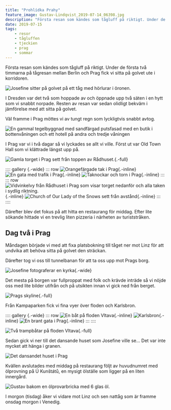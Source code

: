 ```yaml
---
title: "Prohlídka Prahy"
feature_image: Gustav-Lindqvist_2019-07-14_06398.jpg
description: "Första resan som kändes som tågluff på riktigt. Under de första två timmarna på tågresan mellan Berlin och Prag fick vi sitta på golvet ute…"
date: 2019-07-15
tags:
    - resor
    - tågluffen
    - tjeckien
    - prag
    - sommar
---
```


Första resan som kändes som tågluff på riktigt. Under de första två timmarna på tågresan mellan Berlin och Prag fick vi sitta på golvet ute i korridoren.

![Josefine sitter på golvet på ett tåg med hörlurar i öronen.](Gustav-Lindqvist_2019-07-14_06375.jpg)

I Dresden var det två som hoppade av och öppnade upp två säten i en hytt som vi snabbt norpade. Resten av resan var sedan olidligt bekväm i jämförelse med att sitta på golvet.

Väl framme i Prag möttes vi av tungt regn som lyckligtvis snabbt avtog.

![En gammal tegelbyggnad med sandfärgad putsfasad med en butik i bottenvåningen och ett hotell på andra och tredje våningen](20190714_205807-2-1.jpg "Vårt hotell")

I Prag var vi i två dagar så vi lyckades se allt vi ville. Först ut var Old Town Hall som vi klättrade längst upp på.

![Gamla torget i Prag sett från toppen av Rådhuset.](Gustav-Lindqvist_2019-07-14_06398.jpg){.-full}

:::: gallery {.-wide}
::: row
![Orangefärgade tak i Prag](Gustav-Lindqvist_2019-07-14_06412.jpg){.-inline}
![En gata med trafik i Prag](Gustav-Lindqvist_2019-07-14_06414.jpg){.-inline}
![Taknockar och torn i Prag](Gustav-Lindqvist_2019-07-14_06405.jpg){.-inline}
:::
::: row
![Vidvinkelvy från Rådhuset i Prag som visar torget nedanför och alla taken i sydlig riktning.](Gustav-Lindqvist_2019-07-14_06391.jpg){.-inline}
![Church of Our Lady of the Snows sett från avstånd](Gustav-Lindqvist_2019-07-14_06421.jpg){.-inline}
:::
::::

Därefter blev det fokus på att hitta en restaurang för middag. Efter lite sökande hittade vi en trevlig liten pizzeria i närheten av turiststråken.

## Dag två i Prag

Måndagen började vi med att fixa platsbokning till tåget ner mot Linz för att undvika att behöva sitta på golvet den sträckan.

Därefter tog vi oss till tunnelbanan för att ta oss upp mot Prags borg.

![Josefine fotograferar en kyrka](Gustav-Lindqvist_2019-07-15_06444.jpg){.-wide}

Det mesta på borgen var fullproppat med folk och krävde inträde så vi nöjde oss med lite bilder utifrån och på utsikten innan vi gick ned från berget.

![Prags skyline](Gustav-Lindqvist_2019-07-15_06448-Pano.jpg){.-full}

Från Kampaparken fick vi fina vyer över floden och Karlsbron.

:::: gallery {.-wide}
::: row
![En båt på floden Vltava](Gustav-Lindqvist_2019-07-15_06476.jpg){.-inline}
![Karlsbron](Gustav-Lindqvist_2019-07-15_06477.jpg){.-inline}
![En brant gata i Prag](Gustav-Lindqvist_2019-07-15_06463-Pano.jpg){.-inline}
:::
::::

![Två trampbåtar på floden Vltava](Gustav-Lindqvist_2019-07-15_06488.jpg){.-full}

Sedan gick vi ner till det dansande huset som Josefine ville se... Det var inte mycket att hänga i granen.

![Det dansandet huset i Prag](OI000083.jpg)

Kvällen avslutades med middag på restaurang följt av huvudnumret med ölprovning på Ú Kunštátů, en mysigt ölställe som ligger på en liten innergård.

![Gustav bakom en ölprovarbricka med 6 glas öl.](IMG_20190716_115208_548-2.jpg "Foto: [Josefine Nilsson](https://josefinenilsson.se)")

I morgon (tisdag) åker vi vidare mot Linz och sen nattåg som är framme onsdag morgon i Venedig.

